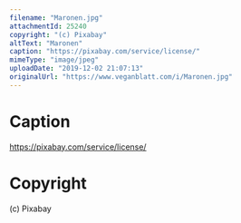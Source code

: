 ```yaml
---
filename: "Maronen.jpg"
attachmentId: 25240
copyright: "(c) Pixabay"
altText: "Maronen"
caption: "https://pixabay.com/service/license/"
mimeType: "image/jpeg"
uploadDate: "2019-12-02 21:07:13"
originalUrl: "https://www.veganblatt.com/i/Maronen.jpg"
---
```


# Caption

https://pixabay.com/service/license/

# Copyright

(c) Pixabay
